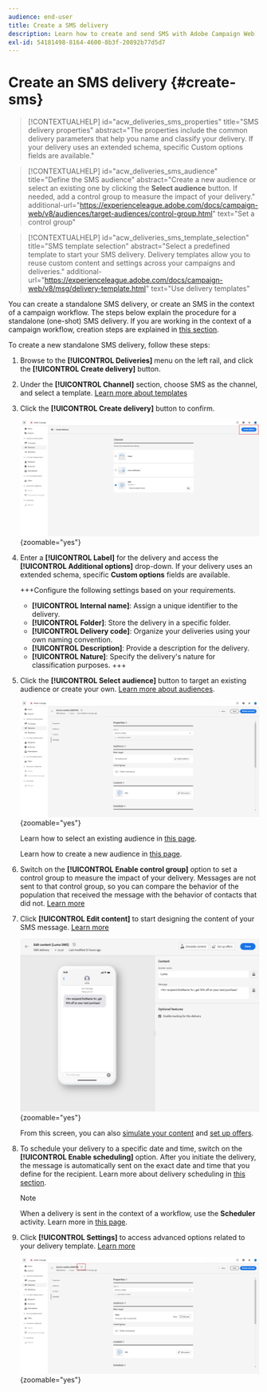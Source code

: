 ```yaml
---
audience: end-user
title: Create a SMS delivery
description: Learn how to create and send SMS with Adobe Campaign Web
exl-id: 54181498-8164-4600-8b3f-20892b77d5d7
---
```

# Create an SMS delivery {#create-sms}

>[!CONTEXTUALHELP]
>id="acw_deliveries_sms_properties"
>title="SMS delivery properties"
>abstract="The properties include the common delivery parameters that help you name and classify your delivery. If your delivery uses an extended schema, specific Custom options fields are available."

>[!CONTEXTUALHELP]
>id="acw_deliveries_sms_audience"
>title="Define the SMS audience"
>abstract="Create a new audience or select an existing one by clicking the **Select audience** button. If needed, add a control group to measure the impact of your delivery."
>additional-url="https://experienceleague.adobe.com/docs/campaign-web/v8/audiences/target-audiences/control-group.html" text="Set a control group"

>[!CONTEXTUALHELP]
>id="acw_deliveries_sms_template_selection"
>title="SMS template selection"
>abstract="Select a predefined template to start your SMS delivery. Delivery templates allow you to reuse custom content and settings across your campaigns and deliveries."
>additional-url="https://experienceleague.adobe.com/docs/campaign-web/v8/msg/delivery-template.html" text="Use delivery templates"

You can create a standalone SMS delivery, or create an SMS in the context of a campaign workflow. The steps below explain the procedure for a standalone (one-shot) SMS delivery. If you are working in the context of a campaign workflow, creation steps are explained in [this section](../workflows/activities/channels.md#create-a-delivery-in-a-campaign-workflow).

To create a new standalone SMS delivery, follow these steps:

1. Browse to the **[!UICONTROL Deliveries]** menu on the left rail, and click the **[!UICONTROL Create delivery]** button.

1. Under the **[!UICONTROL Channel]** section, choose SMS as the channel, and select a template. [Learn more about templates](../msg/delivery-template.md)

1. Click the **[!UICONTROL Create delivery]** button to confirm.

    ![Screenshot showing the Create delivery button and SMS channel selection](assets/sms_create_1.png){zoomable="yes"}

1. Enter a **[!UICONTROL Label]** for the delivery and access the **[!UICONTROL Additional options]** drop-down. If your delivery uses an extended schema, specific **Custom options** fields are available.

    +++Configure the following settings based on your requirements.
    * **[!UICONTROL Internal name]**: Assign a unique identifier to the delivery.
    * **[!UICONTROL Folder]**: Store the delivery in a specific folder.
    * **[!UICONTROL Delivery code]**: Organize your deliveries using your own naming convention.
    * **[!UICONTROL Description]**: Provide a description for the delivery.
    * **[!UICONTROL Nature]**: Specify the delivery's nature for classification purposes.
    +++

1. Click the **[!UICONTROL Select audience]** button to target an existing audience or create your own. [Learn more about audiences](../audience/about-recipients.md).

    ![Screenshot showing the Select audience button](assets/sms_create_2.png){zoomable="yes"}

    Learn how to select an existing audience in [this page](../audience/add-audience.md).

    Learn how to create a new audience in [this page](../audience/one-time-audience.md).

1. Switch on the **[!UICONTROL Enable control group]** option to set a control group to measure the impact of your delivery. Messages are not sent to that control group, so you can compare the behavior of the population that received the message with the behavior of contacts that did not. [Learn more](../audience/control-group.md)

1. Click **[!UICONTROL Edit content]** to start designing the content of your SMS message. [Learn more](content-sms.md)

    ![Screenshot showing the Edit content button](assets/sms_create_4.png){zoomable="yes"}

    From this screen, you can also [simulate your content](../preview-test/preview-test.md) and [set up offers](../msg/offers.md).

1. To schedule your delivery to a specific date and time, switch on the **[!UICONTROL Enable scheduling]** option. After you initiate the delivery, the message is automatically sent on the exact date and time that you define for the recipient. Learn more about delivery scheduling in [this section](../msg/gs-deliveries.md#gs-schedule).

    >[!NOTE]
    >
    >When a delivery is sent in the context of a workflow, use the **Scheduler** activity. Learn more in [this page](../workflows/activities/scheduler.md).

1. Click **[!UICONTROL Settings]** to access advanced options related to your delivery template. [Learn more](../advanced-settings/delivery-settings.md)

    ![Screenshot showing the Settings button](assets/sms_create_3.png){zoomable="yes"}